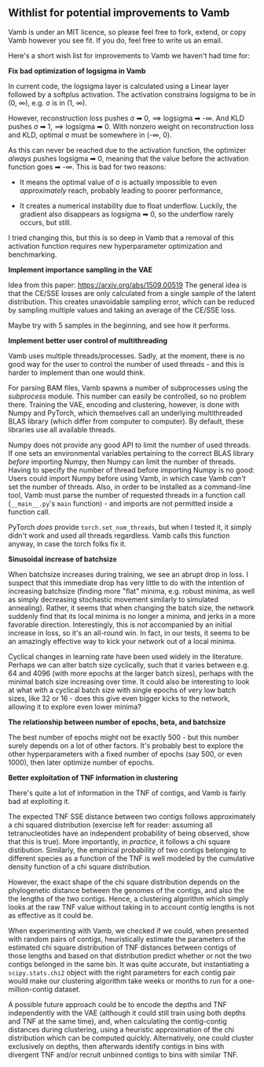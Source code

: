 ## Withlist for potential improvements to Vamb

Vamb is under an MIT licence, so please feel free to fork, extend, or copy Vamb however you see fit. If you do, feel free to write us an email.

Here's a short wish list for improvements to Vamb we haven't had time for:

__Fix bad optimization of logsigma in Vamb__

In current code, the logsigma layer is calculated using a Linear layer followed by a softplus activation. The activation constrains logsigma to be in (0, ∞), e.g. σ is in (1, ∞).

However, reconstruction loss pushes σ ➡ 0, ⟹ logsigma ➡ -∞. And KLD pushes σ ➡ 1, ⟹ logsigma ➡ 0. With nonzero weight on reconstruction loss and KLD, optimal σ must be somewhere in (-∞, 0).

As this can never be reached due to the activation function, the optimizer _always_ pushes logsigma ➡ 0, meaning that the value before the activation function goes ➡ -∞. This is bad for two reasons:

* It means the optimal value of σ is actually impossible to even _approximately_ reach, probably leading to poorer performance,

* It creates a numerical instability due to float underflow. Luckily, the gradient also disappears as logsigma ➡ 0, so the underflow rarely occurs, but still.

I tried changing this, but this is so deep in Vamb that a removal of this activation function requires new hyperparameter optimization and benchmarking.

__Implement importance sampling in the VAE__

Idea from this paper: https://arxiv.org/abs/1509.00519
The general idea is that the CE/SSE losses are only calculated from a single sample of the latent distribution. This creates unavoidable sampling error, which can be reduced by sampling multiple values and taking an average of the CE/SSE loss.

Maybe try with 5 samples in the beginning, and see how it performs.

__Implement better user control of multithreading__

Vamb uses multiple threads/processes. Sadly, at the moment, there is no good way for the user to control the number of used threads - and this is harder to implement than one would think.

For parsing BAM files, Vamb spawns a number of subprocesses using the *subprocess* module. This number can easily be controlled, so no problem there. Training the VAE, encoding and clustering, however, is done with Numpy and PyTorch, which themselves call an underlying multithreaded BLAS library (which differ from computer to computer). By default, these libraries use all available threads.

Numpy does not provide any good API to limit the number of used threads. If one sets an environmental variables pertaining to the correct BLAS library *before* importing Numpy, then Numpy can limit the number of threads. Having to specify the number of thread before importing Numpy is no good: Users could import Numpy before using Vamb, in which case Vamb *can't* set the number of threads. Also, in order to be installed as a command-line tool, Vamb must parse the number of requested threads in a function call (`__main__.py`'s `main` function) - and imports are not permitted inside a function call.

PyTorch *does* provide `torch.set_num_threads`, but when I tested it, it simply didn't work and used all threads regardless. Vamb calls this function anyway, in case the torch folks fix it.

__Sinusoidal increase of batchsize__

When batchsize increases during training, we see an abrupt drop in loss. I suspect that this immediate drop has very little to do with the intention of increasing batchsize (finding more "flat" minima, e.g. robust minima, as well as simply decreasing stochastic movement similarly to simulated annealing). Rather, it seems that when changing the batch size, the network suddenly find that its local minima is no longer a minima, and jerks in a more favorable direction. Interestingly, this is *not* accompanied by an initial increase in loss, so it's an all-round win. In fact, in our tests, it seems to be an amazingly effective way to kick your network out of a local minima.

Cyclical changes in learning rate have been used widely in the literature. Perhaps we can alter batch size cyclically, such that it varies between e.g. 64 and 4096 (with more epochs at the larger batch sizes), perhaps with the minimal batch size increasing over time. It could also be interesting to look at what with a cyclical batch size with single epochs of very low batch sizes, like 32 or 16 - does this give even bigger kicks to the network, allowing it to explore even lower minima?

__The relationship between number of epochs, beta, and batchsize__

The best number of epochs might not be exactly 500 - but this number surely depends on a lot of other factors. It's probably best to explore the other hyperparameters with a fixed number of epochs (say 500, or even 1000), then later optimize number of epochs.

__Better exploitation of TNF information in clustering__

There's quite a lot of information in the TNF of contigs, and Vamb is fairly bad at exploiting it.

The expected TNF SSE distance between two contigs follows approximately a chi squared distribution (exercise left for reader: assuming all tetranucleotides have an independent probability of being observed, show that this is true). More importantly, in *practice*, it follows a chi square distibution. Similarly, the empirical probability of two contigs belonging to different species as a function of the TNF is well modeled by the cumulative density function of a chi square distribution.

However, the exact shape of the chi square distribution depends on the phylogenetic distance between the genomes of the contigs, and also the the lengths of the two contigs. Hence, a clustering algorithm which simply looks at the raw TNF value without taking in to account contig lengths is not as effective as it could be.

When experimenting with Vamb, we checked if we could, when presented with random pairs of contigs, heuristically estimate the parameters of the estimated chi square distribution of TNF distances between contigs of those lengths and based on that distribution predict whether or not the two contigs belonged in the same bin. It was quite accurate, but instantiating a `scipy.stats.chi2` object with the right parameters for each contig pair would make our clustering algorithm take weeks or months to run for a one-million-contig dataset.

A possible future approach could be to encode the depths and TNF independently with the VAE (although it could still train using both depths and TNF at the same time), and, when calculating the contig-contig distances during clustering, using a heuristic approximation of the chi distribution which can be computed quickly. Alternatively, one could cluster exclusively on depths, then afterwards identify contigs in bins with divergent TNF and/or recruit unbinned contigs to bins with similar TNF.

